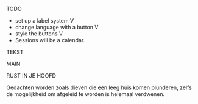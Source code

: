 TODO
- set up a label system V
- change language with a button V
- style the buttons V
- Sessions will be a calendar. 




TEKST

MAIN

RUST IN JE HOOFD


Gedachten worden zoals dieven die een leeg huis komen plunderen, zelfs de mogelijkheid om afgeleid te worden is helemaal verdwenen.

